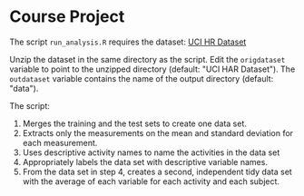 # Course Project

The script `run_analysis.R` requires the dataset: 
[UCI HR Dataset](https://d396qusza40orc.cloudfront.net/getdata%2Fprojectfiles%2FUCI%20HAR%20Dataset.zip)

Unzip the dataset in the same directory as the script.  Edit the `origdataset` variable to point to the unzipped directory (default: "UCI HAR Dataset").  The `outdataset` variable contains the name of the output directory (default: "data").

The script:

1. Merges the training and the test sets to create one data set.
2. Extracts only the measurements on the mean and standard deviation for each 
measurement. 
3. Uses descriptive activity names to name the activities in the data set
4. Appropriately labels the data set with descriptive variable names. 
5. From the data set in step 4, creates a second, independent tidy data set with the average of each variable for each activity and each subject.
